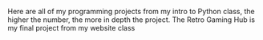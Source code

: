 Here are all of my programming projects from my intro to Python class,
the higher the number, the more in depth the project.
The Retro Gaming Hub is my final project from my website class

